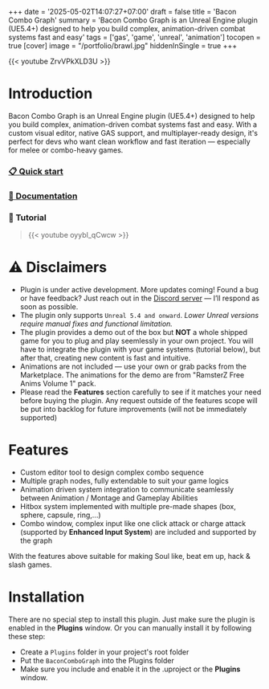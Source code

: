 +++
date = '2025-05-02T14:07:27+07:00'
draft = false
title = 'Bacon Combo Graph'
summary = 'Bacon Combo Graph is an Unreal Engine plugin (UE5.4+) designed to help you build complex, animation-driven combat systems fast and easy'
tags = ['gas', 'game', 'unreal', 'animation']
tocopen = true
[cover]
image = "/portfolio/brawl.jpg"
hiddenInSingle = true
+++

{{< youtube ZrvVPkXLD3U >}}

# Introduction
Bacon Combo Graph is an Unreal Engine plugin (UE5.4+) designed to help you build complex, animation-driven combat systems fast and easy. With a custom visual editor, native GAS support, and multiplayer-ready design, it's perfect for devs who want clean workflow and fast iteration — especially for melee or combo-heavy games.

### [📋 Quick start](../quick-start)
### [📖 Documentation](../documentation)


### 📼 Tutorial
>{{< youtube oyybI_qCwcw >}}

# ⚠️ Disclaimers
- Plugin is under active development. More updates coming! Found a bug or have feedback? Just reach out in the [Discord server](https://discord.gg/4sWctpzayy) — I’ll respond as soon as possible.
- The plugin only supports `Unreal 5.4 and onward`. _Lower Unreal versions require manual fixes and functional limitation._
- The plugin provides a demo out of the box but **NOT** a whole shipped game for you to plug and play seemlessly in your own project. You will have to integrate the plugin with your game systems (tutorial below), but after that, creating new content is fast and intuitive.
- Animations are not included — use your own or grab packs from the Marketplace. The animations for the demo are from "RamsterZ Free Anims Volume 1" pack.
- Please read the **Features** section carefully to see if it matches your need before buying the plugin. Any request outside of the features scope will be put into backlog for future improvements (will not be immediately supported)

# Features
- Custom editor tool to design complex combo sequence
- Multiple graph nodes, fully extendable to suit your game logics
- Animation driven system integration to communicate seamlessly between Animation / Montage and Gameplay Abilities
- Hitbox system implemented with multiple pre-made shapes (box, sphere, capsule, ring,...)
- Combo window, complex input like one click attack or charge attack (supported by **Enhanced Input System**) are included and supported by the graph

With the features above suitable for making Soul like, beat em up, hack & slash games.

# Installation
There are no special step to install this plugin. Just make sure the plugin is enabled in the **Plugins** window. Or you can manually install it by following these step:
- Create a `Plugins` folder in your project's root folder
- Put the `BaconComboGraph` into the Plugins folder
- Make sure you include and enable it in the .uproject or the **Plugins** window.